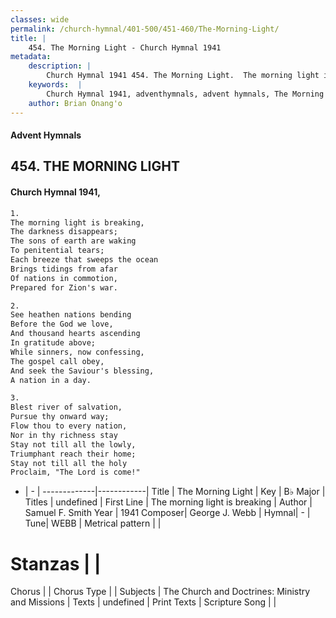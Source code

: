 ```yaml
---
classes: wide
permalink: /church-hymnal/401-500/451-460/The-Morning-Light/
title: |
    454. The Morning Light - Church Hymnal 1941
metadata:
    description: |
        Church Hymnal 1941 454. The Morning Light.  The morning light is breaking,  The darkness disappears;  The sons of earth are waking  To penitential tears;  Each breeze that sweeps the ocean  Brings tidings from afar  Of nations in commotion,  Prepared for Zion's war. 
    keywords:  |
        Church Hymnal 1941, adventhymnals, advent hymnals, The Morning Light, The morning light is breaking. 
    author: Brian Onang'o
---
```


#### Advent Hymnals
## 454. THE MORNING LIGHT
####  Church Hymnal 1941,

```txt
1.
The morning light is breaking, 
The darkness disappears; 
The sons of earth are waking 
To penitential tears; 
Each breeze that sweeps the ocean 
Brings tidings from afar 
Of nations in commotion, 
Prepared for Zion's war. 

2.
See heathen nations bending 
Before the God we love, 
And thousand hearts ascending 
In gratitude above; 
While sinners, now confessing, 
The gospel call obey, 
And seek the Saviour's blessing, 
A nation in a day. 

3.
Blest river of salvation, 
Pursue thy onward way; 
Flow thou to every nation, 
Nor in thy richness stay 
Stay not till all the lowly, 
Triumphant reach their home; 
Stay not till all the holy 
Proclaim, "The Lord is come!"

```

- |   -  |
-------------|------------|
Title | The Morning Light |
Key | B♭ Major |
Titles | undefined |
First Line | The morning light is breaking |
Author | Samuel F. Smith
Year | 1941
Composer| George J. Webb |
Hymnal|  - |
Tune| WEBB |
Metrical pattern | |
# Stanzas |  |
Chorus |  |
Chorus Type |  |
Subjects | The Church and Doctrines: Ministry and Missions |
Texts | undefined |
Print Texts | 
Scripture Song |  |
    
